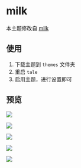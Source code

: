 # milk

本主题修改自 [milk](https://github.com/xcatliu/blog)

## 使用

1. 下载主题到 `themes` 文件夹
2. 重启 `tale`
3. 启用主题，进行设置即可

## 预览

![](http://7xls9k.dl1.z0.glb.clouddn.com/milk.png)

![](http://7xls9k.dl1.z0.glb.clouddn.com/milk2.png)

![](http://7xls9k.dl1.z0.glb.clouddn.com/milk3.png)

![](http://7xls9k.dl1.z0.glb.clouddn.com/milk4.png)

![](http://7xls9k.dl1.z0.glb.clouddn.com/milk5.png)

